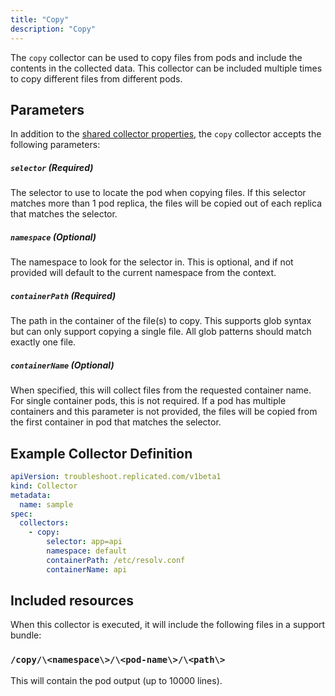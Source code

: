 ```yaml
---
title: "Copy"
description: "Copy"
---
```


The `copy` collector can be used to copy files from pods and include the contents in the collected data.
This collector can be included multiple times to copy different files from different pods.

## Parameters

In addition to the [shared collector properties](https://troubleshoot.io), the `copy` collector accepts the following parameters:

##### `selector` (Required)
The selector to use to locate the pod when copying files.
If this selector matches more than 1 pod replica, the files will be copied out of each replica that matches the selector.

##### `namespace` (Optional)
The namespace to look for the selector in.
This is optional, and if not provided will default to the current namespace from the context.

##### `containerPath` (Required)
The path in the container of the file(s) to copy.
This supports glob syntax but can only support copying a single file.
All glob patterns should match exactly one file.

##### `containerName` (Optional)
When specified, this will collect files from the requested container name. For single container pods, this is not required.
If a pod has multiple containers and this parameter is not provided, the files will be copied from the first container in pod that matches the selector.

## Example Collector Definition

```yaml
apiVersion: troubleshoot.replicated.com/v1beta1
kind: Collector
metadata:
  name: sample
spec:
  collectors:
    - copy:
        selector: app=api
        namespace: default
        containerPath: /etc/resolv.conf
        containerName: api

```


## Included resources

When this collector is executed, it will include the following files in a support bundle:

### `/copy/\<namespace\>/\<pod-name\>/\<path\>`

This will contain the pod output (up to 10000 lines).

